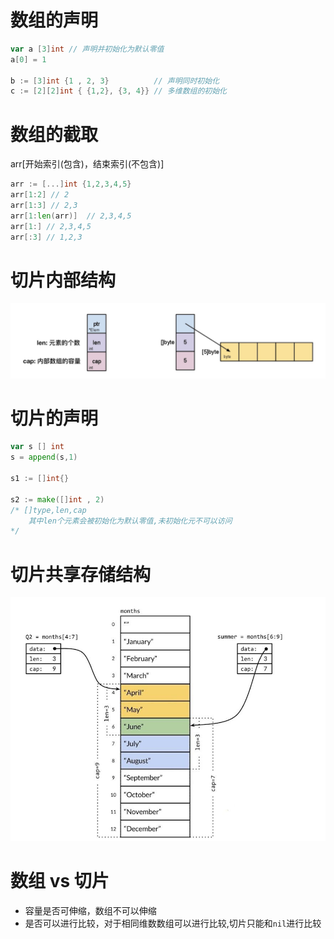 # 数组的声明
```go
var a [3]int // 声明并初始化为默认零值
a[0] = 1

b := [3]int {1 , 2, 3}          // 声明同时初始化
c := [2][2]int { {1,2}, {3, 4}} // 多维数组的初始化
```

# 数组的截取
arr[开始索引(包含)，结束索引(不包含)]

```go
arr := [...]int {1,2,3,4,5}
arr[1:2] // 2
arr[1:3] // 2,3
arr[1:len(arr)]  // 2,3,4,5
arr[1:] // 2,3,4,5
arr[:3] // 1,2,3
```

# 切片内部结构
![image](images/slice.png)

# 切片的声明
```go
var s [] int
s = append(s,1)

s1 := []int{}

s2 := make([]int , 2)
/* []type,len,cap 
    其中len个元素会被初始化为默认零值,未初始化元不可以访问
*/ 
```

# 切片共享存储结构
![image](images/slice_share.png)

# 数组 vs 切片
- 容量是否可伸缩，数组不可以伸缩
- 是否可以进行比较，对于相同维数数组可以进行比较,切片只能和`nil`进行比较


